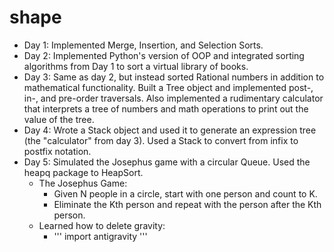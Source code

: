 # shape
- Day 1: Implemented Merge, Insertion, and Selection Sorts.
- Day 2: Implemented Python's version of OOP and integrated sorting algorithms from Day 1 to sort a virtual library of books.
- Day 3: Same as day 2, but instead sorted Rational numbers in addition to mathematical functionality. Built a Tree object and implemented post-, in-, and pre-order traversals. Also implemented a rudimentary calculator that interprets a tree of numbers and math operations to print out the value of the tree.
- Day 4: Wrote a Stack object and used it to generate an expression tree (the "calculator" from day 3). Used a Stack to convert from infix to postfix notation.
- Day 5: Simulated the Josephus game with a circular Queue. Used the heapq package to HeapSort.
  - The Josephus Game:
    - Given N people in a circle, start with one person and count to K.
    - Eliminate the Kth person and repeat with the person after the Kth person.
  - Learned how to delete gravity:
    - '''
      import antigravity
      '''
